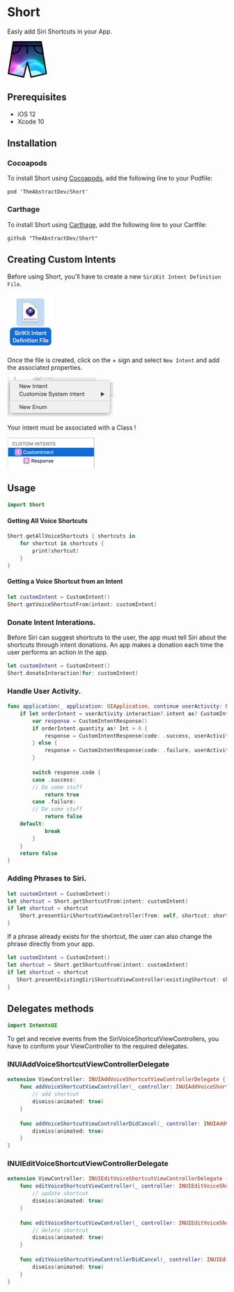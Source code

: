 # Short
Easly add Siri Shortcuts in your App.

![](Screenshots/short.png)

## Prerequisites
- iOS 12
- Xcode 10

## Installation

### Cocoapods
To install Short using [Cocoapods](http://cocoapods.org), add the following line to your Podfile:

```
pod 'TheAbstractDev/Short'
```

### Carthage
To install Short using [Carthage](https://github.com/Carthage/Carthage), add the following line to your Cartfile:

```
github "TheAbstractDev/Short"
```

## Creating Custom Intents
Before using Short, you'll have to create a new `SiriKit Intent Definition File`.

![](Screenshots/1.png)

Once the file is created, click on the + sign and select `New Intent` and add the associated properties.

![](Screenshots/2.png)

Your intent must be associated with a Class !

![](Screenshots/3.png)

## Usage

```swift
import Short
```

#### Getting All Voice Shortcuts
```swift
Short.getAllVoiceShortcuts { shortcuts in
    for shortcut in shortcuts {
        print(shortcut)
    }
}
```

#### Getting a Voice Shortcut from an Intent
```swift
let customIntent = CustomIntent()
Short.getVoiceShortcutFrom(intent: customIntent) 
```

### Donate Intent Interations.
Before Siri can suggest shortcuts to the user, the app must tell Siri about the shortcuts through intent donations. An app makes a donation each time the user performs an action in the app.

```swift
let customIntent = CustomIntent()
Short.donateInteraction(for: customIntent)
```

### Handle User Activity.
```swift
func application(_ application: UIApplication, continue userActivity: NSUserActivity, restorationHandler: @escaping ([UIUserActivityRestoring]?) -> Void) -> Bool {
    if let orderIntent = userActivity.interaction?.intent as? CustomIntent {
        var response = CustomIntentResponse()
        if orderIntent.quantity as! Int > 0 {
            response = CustomIntentResponse(code: .success, userActivity: nil)
        } else {
            response = CustomIntentResponse(code: .failure, userActivity: nil)
        }
        
        switch response.code {
        case .success:
	    // Do some stuff
            return true
        case .failure:
	    // Do some stuff
            return false
	default:
            break
        }
    }
    return false
}
```

### Adding Phrases to Siri.
``` swift
let customIntent = CustomIntent()
let shortcut = Short.getShortcutFrom(intent: customIntent)
if let shortcut = shortcut 
    Short.presentSiriShortcutViewController(from: self, shortcut: shortcut)
}
```

If a phrase already exists for the shortcut, the user can also change the phrase directly from your app.

```swift
let customIntent = CustomIntent()
let shortcut = Short.getShortcutFrom(intent: customIntent)
if let shortcut = shortcut 
   Short.presentExistingSiriShortcutViewController(existingShortcut: shortcut)
}
```

## Delegates methods

```swift
import IntentsUI
```

To get and receive events from the SiriVoiceShortcutViewControllers, you have to conform your ViewController to the required delegates.

### INUIAddVoiceShortcutViewControllerDelegate
```swift
extension ViewController: INUIAddVoiceShortcutViewControllerDelegate {
    func addVoiceShortcutViewController(_ controller: INUIAddVoiceShortcutViewController, didFinishWith voiceShortcut: INVoiceShortcut?, error: Error?) {
        // add shortcut
        dismiss(animated: true)
    }
    
    func addVoiceShortcutViewControllerDidCancel(_ controller: INUIAddVoiceShortcutViewController) {
        dismiss(animated: true)
    }    
}
```

### INUIEditVoiceShortcutViewControllerDelegate
```swift
extension ViewController: INUIEditVoiceShortcutViewControllerDelegate {
    func editVoiceShortcutViewController(_ controller: INUIEditVoiceShortcutViewController, didUpdate voiceShortcut: INVoiceShortcut?, error: Error?) {
        // update shortcut
        dismiss(animated: true)
    }
    
    func editVoiceShortcutViewController(_ controller: INUIEditVoiceShortcutViewController, didDeleteVoiceShortcutWithIdentifier deletedVoiceShortcutIdentifier: UUID) {
        // delete shortcut
        dismiss(animated: true)
    }
    
    func editVoiceShortcutViewControllerDidCancel(_ controller: INUIEditVoiceShortcutViewController) {
        dismiss(animated: true)
    }
}
```

